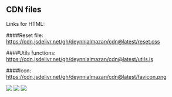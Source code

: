 ## CDN files

Links for HTML:

####Reset file:
https://cdn.jsdelivr.net/gh/deynnialmazan/cdn@latest/reset.css 

####Utils functions:
https://cdn.jsdelivr.net/gh/deynnialmazan/cdn@latest/utils.js

####Icon:
https://cdn.jsdelivr.net/gh/deynnialmazan/cdn@latest/favicon.png




![](https://img.shields.io/badge/HTML5-E34F26?style=for-the-badge&logo=html5&logoColor=white) ![](https://img.shields.io/badge/CSS3-1572B6?style=for-the-badge&logo=css3&logoColor=white) ![](https://img.shields.io/badge/JavaScript-F7DF1E?style=for-the-badge&logo=javascript&logoColor=black)
